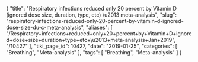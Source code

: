 {
    "title": "Respiratory infections reduced only 20 percent by Vitamin D (ignored dose size, duration, type, etc) \u2013 meta-analysis",
    "slug": "respiratory-infections-reduced-only-20-percent-by-vitamin-d-ignored-dose-size-du-c-meta-analysis",
    "aliases": [
        "/Respiratory+infections+reduced+only+20+percent+by+Vitamin+D+ignored+dose+size+duration+type+etc+\u2013+meta-analysis+Jan+2019",
        "/10427"
    ],
    "tiki_page_id": 10427,
    "date": "2019-01-25",
    "categories": [
        "Breathing",
        "Meta-analysis"
    ],
    "tags": [
        "Breathing",
        "Meta-analysis"
    ]
}